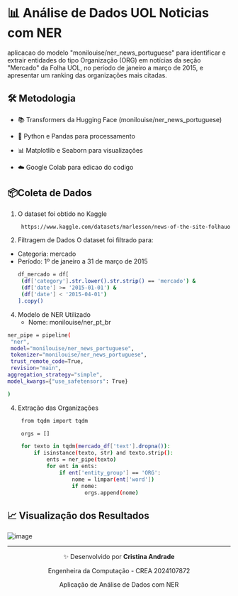 # 📊 Análise de Dados UOL Noticias com NER 

aplicacao do modelo "monilouise/ner_news_portuguese" para identificar e extrair entidades do tipo Organização (ORG) em notícias da seção "Mercado" da Folha UOL, no período de janeiro a março de 2015, e apresentar um ranking das organizações mais citadas.

## 🛠️ Metodologia

- 📚 Transformers da Hugging Face (monilouise/ner_news_portuguese)

- 🐍 Python e Pandas para processamento

- 📊 Matplotlib e Seaborn para visualizações

- ☁️ Google Colab para edicao do codigo


## 📦Coleta de Dados

1. O dataset foi obtido no Kaggle
   ```bash
    https://www.kaggle.com/datasets/marlesson/news-of-the-site-folhauol

2. Filtragem de Dados
   O dataset foi filtrado para:
 - Categoria: mercado
- Período: 1º de janeiro a 31 de março de 2015
   ```bash
  df_mercado = df[
    (df['category'].str.lower().str.strip() == 'mercado') &
    (df['date'] >= '2015-01-01') &
    (df['date'] < '2015-04-01')
  ].copy()


 4. Modelo de NER Utilizado
    - Nome: monilouise/ner_pt_br
   ```bash
ner_pipe = pipeline(
    "ner",
    model="monilouise/ner_news_portuguese",
    tokenizer="monilouise/ner_news_portuguese",
    trust_remote_code=True,
    revision="main",
   aggregation_strategy="simple",
model_kwargs={"use_safetensors": True}

)

```

4. Extração das Organizações
   ```bash
    from tqdm import tqdm

    orgs = []

    for texto in tqdm(mercado_df['text'].dropna()):  
        if isinstance(texto, str) and texto.strip():
            ents = ner_pipe(texto)
            for ent in ents:
                if ent['entity_group'] == 'ORG':
                    nome = limpar(ent['word'])
                    if nome:
                        orgs.append(nome)


## 📈 Visualização dos Resultados
![image](https://github.com/user-attachments/assets/1ee3757e-0e2b-4d08-b0fa-81b157caab99)

---

<div align="center">

✨ Desenvolvido por **Cristina Andrade** 

Engenheira da Computação - CREA 2024107872

Aplicação de Análise de Dados com NER 



</div>
